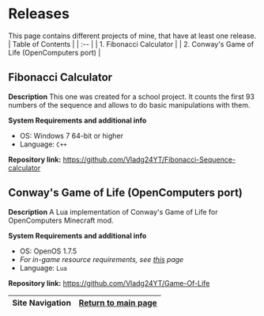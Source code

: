 # Releases

This page contains different projects of mine, that have at least one release.
| Table of Contents |
| :-- |
| 1. Fibonacci Calculator |
| 2. Conway's Game of Life (OpenComputers port) |

## Fibonacci Calculator

**Description**
This one was created for a school project. It counts the first 93 numbers of the sequence and allows to do basic manipulations with them.

**System Requirements and additional info**
- OS: Windows 7 64-bit or higher
- Language: `C++`

**Repository link:** https://github.com/Vladg24YT/Fibonacci-Sequence-calculator

## Conway's Game of Life (OpenComputers port)

**Description**
A Lua implementation of Conway's Game of Life for OpenComputers Minecraft mod.

**System Requirements and additional info**
- OS: OpenOS 1.7.5
- *For in-game resource requirements, see [this](https://github.com/Vladg24YT/Game-Of-Life#requirements) page*
- Language: `Lua`

**Repository link:** https://github.com/Vladg24YT/Game-Of-Life

| Site Navigation | [Return to main page](https://vladg24yt.github.io/) |
| --- | --- |
